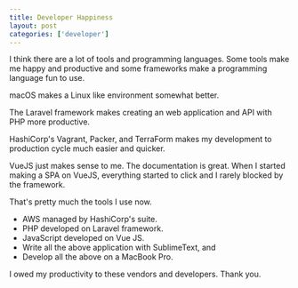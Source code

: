 ```yaml
---
title: Developer Happiness
layout: post
categories: ['developer']
---
```

I think there are a lot of tools and programming languages. Some tools make me happy and productive and some frameworks make a programming language fun to use. 

macOS makes a Linux like environment somewhat better. 

The Laravel framework makes creating an web application and API with PHP more productive. 

HashiCorp's Vagrant, Packer, and TerraForm makes my development to production cycle much easier and quicker. 

VueJS just makes sense to me. The documentation is great. When I started making a SPA on VueJS, everything started to click and I rarely blocked by the framework. 

That's pretty much the tools I use now. 

- AWS managed by HashiCorp's suite.
- PHP developed on Laravel framework.
- JavaScript developed on Vue JS. 
- Write all the above application with SublimeText, and
- Develop all the above on a MacBook Pro.

I owed my productivity to these vendors and developers. Thank you. 
